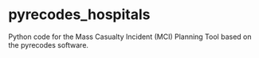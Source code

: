 # pyrecodes_hospitals
Python code for the Mass Casualty Incident (MCI) Planning Tool based on the pyrecodes software.
